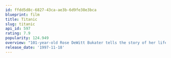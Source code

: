 ```yaml
---
id: ffdd5d8c-6827-43ca-ae3b-6d9fe38e3bca
blueprint: film
title: Titanic
slug: titanic
api_id: 597
rating: 7.9
popularity: 124.949
overview: "101-year-old Rose DeWitt Bukater tells the story of her life aboard the Titanic, 84 years later. A young Rose boards the ship with her mother and fiancé. Meanwhile, Jack Dawson and Fabrizio De Rossi win third-class tickets aboard the ship. Rose tells the whole story from Titanic's departure through to its death—on its first and last voyage—on April 15, 1912."
release_date: '1997-11-18'
---
```

